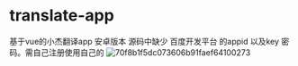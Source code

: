# translate-app
基于vue的小杰翻译app  安卓版本 
源码中缺少  百度开发平台 的appid  以及key 密码。需自己注册使用自己的
![70f8b1f5dc073606b91faef64100273](https://user-images.githubusercontent.com/46127608/157687575-f9db5a05-e35e-4bff-938b-e5842900377b.jpg)
